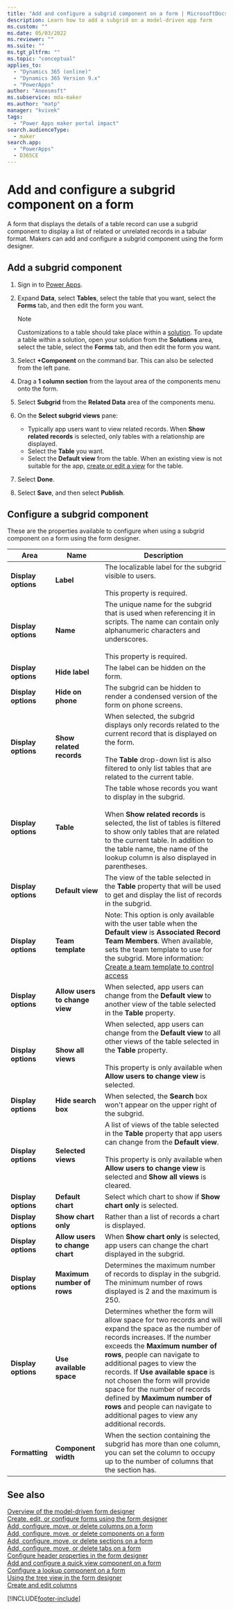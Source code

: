 ```yaml
---
title: "Add and configure a subgrid component on a form | MicrosoftDocs"
description: Learn how to add a subgrid on a model-driven app form
ms.custom: ""
ms.date: 05/03/2022
ms.reviewer: ""
ms.suite: ""
ms.tgt_pltfrm: ""
ms.topic: "conceptual"
applies_to: 
  - "Dynamics 365 (online)"
  - "Dynamics 365 Version 9.x"
  - "PowerApps"
author: "Aneesmsft"
ms.subservice: mda-maker
ms.author: "matp"
manager: "kvivek"
tags: 
  - "Power Apps maker portal impact"
search.audienceType: 
  - maker
search.app: 
  - "PowerApps"
  - D365CE
---
```

# Add and configure a subgrid component on a form

A form that displays the details of a table record can use a subgrid component to display a list of related or unrelated records in a tabular format. Makers can add and configure a subgrid component using the form designer.

## Add a subgrid component

1. Sign in to [Power Apps](https://make.powerapps.com/?utm_source=padocs&utm_medium=linkinadoc&utm_campaign=referralsfromdoc).  
2. Expand **Data**, select **Tables**, select the table that you want, select the **Forms** tab, and then edit the form you want.
   
   > [!note]
   > Customizations to a table should take place within a [solution](../model-driven-apps/model-driven-app-glossary.md#solution). To update a table within a solution, open your solution from the **Solutions** area, select the table, select the **Forms** tab, and then edit the form you want.

3. Select **+Component** on the command bar. This can also be selected from the left pane.
4. Drag a **1 column section** from the layout area of the components menu onto the form.
5. Select **Subgrid** from the **Related Data** area of the components menu.

6. On the **Select subgrid views** pane:
   - Typically app users want to view related records. When **Show related records** is selected, only tables with a relationship are displayed.
   - Select the **Table** you want.
   - Select the **Default view** from the table. When an existing view is not suitable for the app, [create or edit a view](create-edit-views.md) for the table.
7. Select **Done**.
8. Select **Save**, and then select **Publish**.

## Configure a subgrid component

These are the properties available to configure when using a subgrid component on a form using the form designer.

|Area   |Name  |Description  |
|---------|---------|---------|
| **Display options** | **Label** | The localizable label for the subgrid visible to users. <br /><br />This property is required.|
| **Display options** |  **Name** |  The unique name for the subgrid that is used when referencing it in scripts. The name can contain only alphanumeric characters and underscores. <br /><br />This property is required. |
| **Display options**   | **Hide label**  | The label can be hidden on the form.  |
| **Display options** | **Hide on phone** |  The subgrid can be hidden to render a condensed version of the form on phone screens. |
| **Display options** | **Show related records** |  When selected, the subgrid displays only records related to the current record that is displayed on the form. <br /><br />The **Table** drop-down list is also filtered to only list tables that are related to the current table. |
| **Display options** | **Table** |  The table whose records you want to display in the subgrid. <br /><br />When **Show related records** is selected, the list of tables is filtered to show only tables that are related to the current table. In addition to the table name, the name of the lookup column is also displayed in parentheses. |
| **Display options** | **Default view** |  The view of the table selected in the **Table** property that will be used to get and display the list of records in the subgrid. |
| **Display options**  | **Team template**  | Note: This option is only available with the user table when the **Default view** is **Associated Record Team Members**. When available, sets the team template to use for the subgrid. More information: [Create a team template to control access](/power-platform/admin/create-team-template-add-entity-form) |
| **Display options** | **Allow users to change view** |  When selected, app users can change from the **Default view** to another view of the table selected in the **Table** property. |
| **Display options** | **Show all views** |  When selected, app users can change from the **Default view** to all other views of the table selected in the **Table** property. <br /><br />This property is only available when **Allow users to change view** is selected. |
|**Display options**   | **Hide search box**  | When selected, the **Search** box won't appear on the upper right of the subgrid.  |
| **Display options** | **Selected views** |  A list of views of the table selected in the **Table** property that app users can change from the **Default view**. <br /><br />This property is only available when **Allow users to change view** is selected and **Show all views** is cleared. |
| **Display options**  | **Default chart**  | Select which chart to show if **Show chart only** is selected.  |
|**Display options**   | **Show chart only**  | Rather than a list of records a chart is displayed.  |
|**Display options**  | **Allow users to change chart**  | When **Show chart only** is selected, app users can change the chart displayed in the subgrid.  |
| **Display options**  | **Maximum number of rows**  | Determines the maximum number of records to display in the subgrid. The minimum number of rows displayed is 2 and the maximum is 250.  |
|**Display options**   | **Use available space**  | Determines whether the form will allow space for two records and will expand the space as the number of records increases. If the number exceeds the **Maximum number of rows**, people can navigate to additional pages to view the records. If **Use available space** is not chosen the form will provide space for the number of records defined by **Maximum number of rows** and people can navigate to additional pages to view any additional records.  |
|**Formatting**   | **Component width**  | When the section containing the subgrid has more than one column, you can set the column to occupy up to the number of columns that the section has.  |

## See also

[Overview of the model-driven form designer](form-designer-overview.md)  
[Create, edit, or configure forms using the form designer](create-and-edit-forms.md)  
[Add, configure, move, or delete columns on a form](add-move-or-delete-fields-on-form.md)  
[Add, configure, move, or delete components on a form](add-move-configure-or-delete-components-on-form.md)  
[Add, configure, move, or delete sections on a form](add-move-or-delete-sections-on-form.md)  
[Add, configure, move, or delete tabs on a form](add-move-or-delete-tabs-on-form.md)  
[Configure header properties in the form designer](form-designer-header-properties.md)  
[Add and configure a quick view component on a form](form-designer-add-configure-quickview.md)  
[Configure a lookup component on a form](form-designer-add-configure-lookup.md)  
[Using the tree view in the form designer](using-tree-view-on-form.md)  
[Create and edit columns](../data-platform/create-edit-field-portal.md)  


[!INCLUDE[footer-include](../../includes/footer-banner.md)]